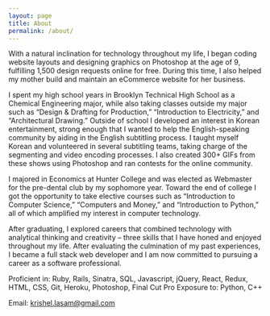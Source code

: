 ```yaml
---
layout: page
title: About
permalink: /about/
---
```


With a natural inclination for technology throughout my life, I began coding website layouts and designing graphics on Photoshop at the age of 9, fulfilling 1,500 design requests online for free. During this time, I also helped my mother build and maintain an eCommerce website for her business.

I spent my high school years in Brooklyn Technical High School as a Chemical Engineering major, while also taking classes outside my major such as “Design & Drafting for Production,” “Introduction to Electricity,” and “Architectural Drawing.” Outside of school I developed an interest in Korean entertainment, strong enough that I wanted to help the English-speaking community by aiding in the English subtitling process. I taught myself Korean and volunteered in several subtitling teams, taking charge of the segmenting and video encoding processes. I also created 300+ GIFs from these shows using Photoshop and ran contests for the online community.

I majored in Economics at Hunter College and was elected as Webmaster for the pre-dental club by my sophomore year. Toward the end of college I got the opportunity to take elective courses such as “Introduction to Computer Science,” “Computers and Money,” and “Introduction to Python,” all of which amplified my interest in computer technology.

After graduating, I explored careers that combined technology with analytical thinking and creativity – three skills that I have honed and enjoyed throughout my life. After evaluating the culmination of my past experiences, I became a full stack web developer and I am now committed to pursuing a career as a software professional.

Proficient in: Ruby, Rails, Sinatra, SQL, Javascript, jQuery, React, Redux, HTML, CSS, Git, Heroku, Photoshop, Final Cut Pro 
Exposure to: Python, C++

Email: krishel.lasam@gmail.com
